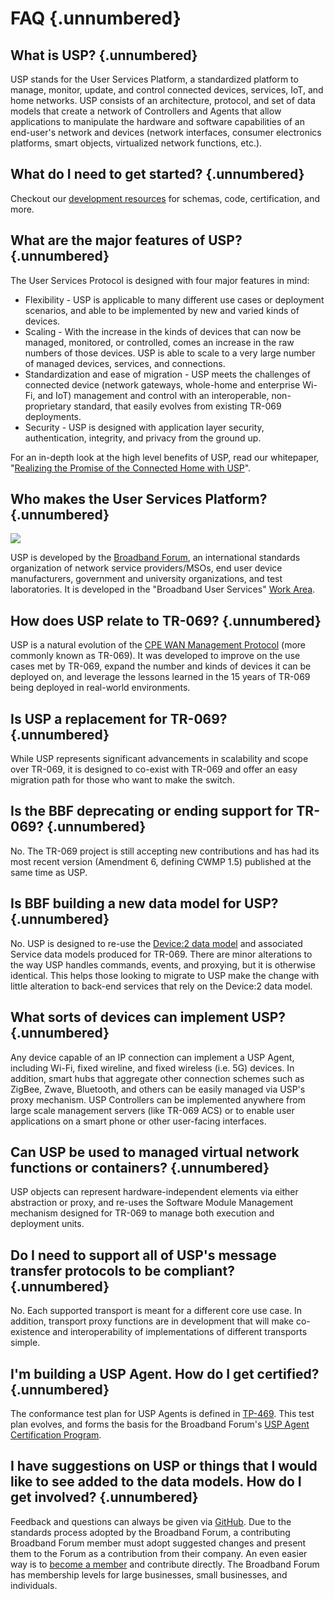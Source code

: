 
# FAQ {.unnumbered}

## What is USP? {.unnumbered}

USP stands for the User Services Platform, a standardized platform to manage, monitor, update, and control connected devices, services, IoT, and home networks. USP consists of an architecture, protocol, and set of data models that create a network of Controllers and Agents that allow applications to manipulate the hardware and software capabilities of an end-user's network and devices (network interfaces, consumer electronics platforms, smart objects, virtualized network functions, etc.).

## What do I need to get started? {.unnumbered}

Checkout our [development resources](/resources/) for schemas, code, certification, and more.

## What are the major features of USP? {.unnumbered}

The User Services Protocol is designed with four major features in mind:

* Flexibility - USP is applicable to many different use cases or deployment scenarios, and able to be implemented by new and varied kinds of devices.
* Scaling - With the increase in the kinds of devices that can now be managed, monitored, or controlled, comes an increase in the raw numbers of those devices. USP is able to scale to a very large number of managed devices, services, and connections.
* Standardization and ease of migration - USP meets the challenges of connected device (network gateways, whole-home and enterprise Wi-Fi, and IoT) management and control with an interoperable, non-proprietary standard, that easily evolves from existing TR-069 deployments.
* Security - USP is designed with application layer security, authentication, integrity, and privacy from the ground up.

For an in-depth look at the high level benefits of USP, read our whitepaper, "[Realizing the Promise of the Connected Home with USP](https://www.broadband-forum.org/technical/download/MU-461.pdf)".

## Who makes the User Services Platform? {.unnumbered}

![](broadband-forum-logo.png)

USP is developed by the [Broadband Forum](http://www.broadband-forum.org), an international standards organization of network service providers/MSOs, end user device manufacturers, government and university organizations, and test laboratories. It is developed in the "Broadband User Services" [Work Area](https://www.broadband-forum.org/standards-and-software/downloads/work-areas-projects).

## How does USP relate to TR-069? {.unnumbered}

USP is a natural evolution of the [CPE WAN Management Protocol](https://www.broadband-forum.org/technical/download/TR-069.pdf) (more commonly known as TR-069). It was developed to improve on the use cases met by TR-069, expand the number and kinds of devices it can be deployed on, and leverage the lessons learned in the 15 years of TR-069 being deployed in real-world environments.

## Is USP a replacement for TR-069? {.unnumbered}

While USP represents significant advancements in scalability and scope over TR-069, it is designed to co-exist with TR-069 and offer an easy migration path for those who want to make the switch.

## Is the BBF deprecating or ending support for TR-069? {.unnumbered}

No. The TR-069 project is still accepting new contributions and has had its most recent version (Amendment 6, defining CWMP 1.5) published at the same time as USP.

## Is BBF building a new data model for USP? {.unnumbered}

No. USP is designed to re-use the [Device:2 data model](http://usp-data-models.broadband-forum.org) and associated Service data models produced for TR-069. There are minor alterations to the way USP handles commands, events, and proxying, but it is otherwise identical. This helps those looking to migrate to USP make the change with little alteration to back-end services that rely on the Device:2 data model.

## What sorts of devices can implement USP? {.unnumbered}

Any device capable of an IP connection can implement a USP Agent, including Wi-Fi, fixed wireline, and fixed wireless (i.e. 5G) devices. In addition, smart hubs that aggregate other connection schemes such as ZigBee, Zwave, Bluetooth, and others can be easily managed via USP's proxy mechanism. USP Controllers can be implemented anywhere from large scale management servers (like TR-069 ACS) or to enable user applications on a smart phone or other user-facing interfaces.

## Can USP be used to managed virtual network functions or containers? {.unnumbered}

USP objects can represent hardware-independent elements via either abstraction or proxy, and re-uses the Software Module Management mechanism designed for TR-069 to manage both execution and deployment units.

## Do I need to support all of USP's message transfer protocols to be compliant? {.unnumbered}

No. Each supported transport is meant for a different core use case. In addition, transport proxy functions are in development that will make co-existence and interoperability of implementations of different transports simple.

## I'm building a USP Agent. How do I get certified? {.unnumbered}

The conformance test plan for USP Agents is defined in [TP-469](https://usp-compliance.broadband-forum.org). This test plan evolves, and forms the basis for the Broadband Forum's [USP Agent Certification Program](https://www.broadband-forum.org/testing-and-certification-programs/bbf-369-usp-certification).

## I have suggestions on USP or things that I would like to see added to the data models. How do I get involved? {.unnumbered}

Feedback and questions can always be given via [GitHub](https://github.com/BroadbandForum/usp). Due to the standards process adopted by the Broadband Forum, a contributing Broadband Forum member must adopt suggested changes and present them to the Forum as a contribution from their company. An even easier way is to [become a member](https://www.broadband-forum.org/about-the-broadband-forum/membership/becoming-a-bbf-member) and contribute directly. The Broadband Forum has membership levels for large businesses, small businesses, and individuals.
